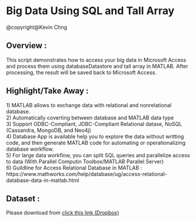 <h1>Big Data Using SQL and Tall Array</h1>

@copyright@Kevin Chng

<h2>Overview :</h2>
This script demonstrates how to access your big data in Microsoft Access and process them using databaseDatastore and tall array in MATLAB. After processing, the result will be saved back to Microsoft Access.

<h2>Highlight/Take Away :</h2> 
1) MATLAB allows to exchange data with relational and nonrelational database.<br>
2) Automatically coverting between database and MATLAB data type<br>
3) Support ODBC-Compliant, JDBC-Compliant Relational datase, NoSQL (Cassandra, MongoDB, and Neo4j)<br>
4) Database App is available help you to explore the data without writting code, and then generate MATLAB code for automating or operationalizing database workflow.<br>
5) For large data workflow, you can split SQL queries and parallelize access to data (With Parallel Computin Toolbox/MATLAB Parallel Server) <br>
6) Guildline for Access Relational Database in MATLAB : https://www.mathworks.com/help/database/ug/access-relational-database-data-in-matlab.html

<h2>Dataset :</h2>
Please download from
<a href="https://www.dropbox.com/s/s5gmgsuowpiyclc/green_tripdata_2016-01.zip?dl=0">click this link (Dropbox) </a>

